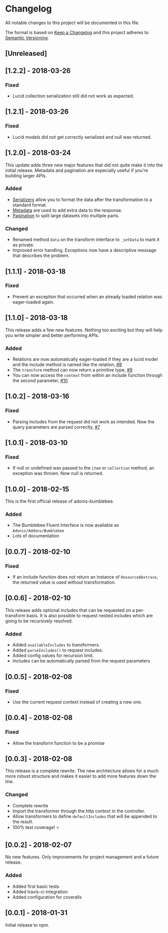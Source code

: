 # Changelog
All notable changes to this project will be documented in this file.

The format is based on [Keep a Changelog](http://keepachangelog.com/en/1.0.0/)
and this project adheres to [Semantic Versioning](http://semver.org/spec/v2.0.0.html).

## [Unreleased]


## [1.2.2] - 2018-03-26

### Fixed
- Lucid collection serialization still did not work as expected.


## [1.2.1] - 2018-03-26

### Fixed
- Lucid models did not get correctly serialized and null was returned.


## [1.2.0] - 2018-03-24

This update adds three new major features that did not quite make it into the initial release. Metadata and pagination are especially useful if you're building larger APIs.

### Added
- [Serializers](https://github.com/rhwilr/adonis-bumblebee#serializers) allow you to format the data after the transformation to a standard format. 
- [Metadata](https://github.com/rhwilr/adonis-bumblebee#metadata) are used to add extra data to the response.
- [Pagination](https://github.com/rhwilr/adonis-bumblebee#pagination) to split large datasets into multiple parts.

### Changed
- Renamed method `data` on the transform interface to `_setData` to mark it as private. 
- Improved error handling. Exceptions now have a descriptive message that describes the problem.


## [1.1.1] - 2018-03-18

### Fixed
- Prevent an exception that occurred when an already loaded relation was eager-loaded again. 


## [1.1.0] - 2018-03-18

This release adds a few new features. Nothing too exciting but they will help you write simpler and better performing APIs.

### Added
- Relations are now automatically eager-loaded if they are a lucid model and the include method is named like the relation, [#8](https://github.com/rhwilr/adonis-bumblebee/issues/8)
- The `transform` method can now return a primitive type, [#9](https://github.com/rhwilr/adonis-bumblebee/issues/9)
- You can now access the `context` from within an include function through the second parameter, [#10](https://github.com/rhwilr/adonis-bumblebee/issues/10)


## [1.0.2] - 2018-03-16

### Fixed
- Parsing includes from the request did not work as intended. Now the query parameters are parsed correctly, [#7](https://github.com/rhwilr/adonis-bumblebee/issues/7)


## [1.0.1] - 2018-03-10

### Fixed
- If null or undefined was passed to the `item` or `collection` method, an exception was thrown. Now null is returned.


## [1.0.0] - 2018-02-15

This is the first official release of adonis-bumblebee.

### Added
- The Bumblebee Fluent Interface is now available as `Adonis/Addons/Bumblebee`
- Lots of documentation


## [0.0.7] - 2018-02-10

### Fixed
- If an include function does not return an instance of `ResourceAbstrace`, the returned value is used without transformation.


## [0.0.6] - 2018-02-10

This release adds optional includes that can be requested on a per-transform basis.
It is also possible to request nested includes which are going to be recursively resolved.

### Added
- Added `availableIncludes` to transformers. 
- Added `parseIncludes()` to request includes.
- Added config values for recursion limit.
- Includes can be automatically parsed from the request parameters


## [0.0.5] - 2018-02-08

### Fixed
- Use the current request context instead of creating a new one.


## [0.0.4] - 2018-02-08

### Fixed
- Allow the transform function to be a promise


## [0.0.3] - 2018-02-08

This release is a complete rewrite.
The new architecture allows for a much more robust structure and makes it easier to add more features down the line.

### Changed
- Complete rewrite
- Import the transformer through the http context in the controller.
- Allow transformers to define `defaultIncludes` that will be appended to the result.
- 100% test coverage! :star:



## [0.0.2] - 2018-02-07

No new features. Only improvements for project management and a future release.

### Added
- Added first basic tests
- Added travis-ci integration
- Added configuration for coveralls



## [0.0.1] - 2018-01-31

Initial release to npm.
